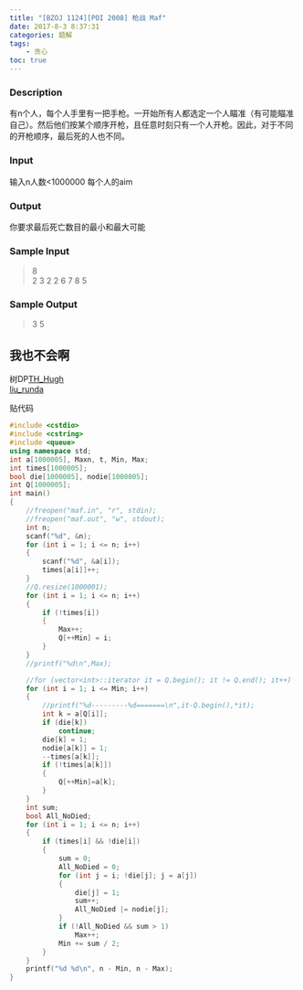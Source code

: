 ```yaml
---
title: "[BZOJ 1124][POI 2008] 枪战 Maf"
date: 2017-8-3 8:37:31
categories: 题解
tags:
    - 贪心
toc: true
---
```


### Description
有n个人，每个人手里有一把手枪。一开始所有人都选定一个人瞄准（有可能瞄准自己）。然后他们按某个顺序开枪，且任意时刻只有一个人开枪。因此，对于不同的开枪顺序，最后死的人也不同。
<!--more-->
### Input
输入n人数<1000000 每个人的aim

### Output
你要求最后死亡数目的最小和最大可能

### Sample Input
>8  
2 3 2 2 6 7 8 5  

### Sample Output
>3 5  

## 我也不会啊

树DP[TH_Hugh](https://www.cnblogs.com/TSHugh/p/7273841.html)  
[liu_runda](https://www.cnblogs.com/liu-runda/p/5940191.html)

贴代码

```c++
#include <cstdio>
#include <cstring>
#include <queue>
using namespace std;
int a[1000005], Maxn, t, Min, Max;
int times[1000005];
bool die[1000005], nodie[1000005];
int Q[1000005];
int main()
{
    //freopen("maf.in", "r", stdin);
    //freopen("maf.out", "w", stdout);
    int n;
    scanf("%d", &n);
    for (int i = 1; i <= n; i++)
    {
        scanf("%d", &a[i]);
        times[a[i]]++;
    }
    //Q.resize(1000001);
    for (int i = 1; i <= n; i++)
    {
        if (!times[i])
        {
            Max++;
            Q[++Min] = i;
        }
    }
    //printf("%d\n",Max);

    //for (vector<int>::iterator it = Q.begin(); it != Q.end(); it++)
    for (int i = 1; i <= Min; i++)
    {
        //printf("%d---------%d=======\n",it-Q.begin(),*it);
        int k = a[Q[i]];
        if (die[k])
            continue;
        die[k] = 1;
        nodie[a[k]] = 1;
        --times[a[k]];
        if (!times[a[k]])
        {
            Q[++Min]=a[k]; 
        }
    }
    int sum;
    bool All_NoDied;
    for (int i = 1; i <= n; i++)
    {
        if (times[i] && !die[i])
        {
            sum = 0;
            All_NoDied = 0;
            for (int j = i; !die[j]; j = a[j])
            {
                die[j] = 1;
                sum++;
                All_NoDied |= nodie[j];
            }
            if (!All_NoDied && sum > 1)
                Max++;
            Min += sum / 2;
        }
    }
    printf("%d %d\n", n - Min, n - Max);
}
```